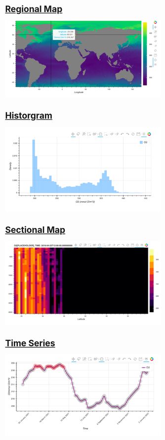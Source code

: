 # [Regional Map](https://veerg24.github.io/myonlinebook/02/regionalmap.html)
[![](regionalmap.png)](https://veerg24.github.io/myonlinebook/02/regionalmap.html)
# [Historgram](https://veerg24.github.io/myonlinebook/02/histogram.html)
[![](histogram.png)](https://veerg24.github.io/myonlinebook/02/histogram.html)
# [Sectional Map](https://veerg24.github.io/myonlinebook/02/sectionalmap.html)
[![](sectionalmap.png)](https://veerg24.github.io/myonlinebook/02/sectionalmap.html)
# [Time Series](https://veerg24.github.io/myonlinebook/02/timeseries.html)
[![](timeseries.png)](https://veerg24.github.io/myonlinebook/02/timeseries.html)